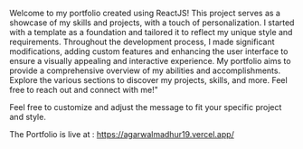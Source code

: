 Welcome to my portfolio created using ReactJS! This project serves as a showcase of my skills and projects, with a touch of personalization. I started with a template as a foundation and tailored it to reflect my unique style and requirements. Throughout the development process, I made significant modifications, adding custom features and enhancing the user interface to ensure a visually appealing and interactive experience. My portfolio aims to provide a comprehensive overview of my abilities and accomplishments. Explore the various sections to discover my projects, skills, and more. Feel free to reach out and connect with me!"

Feel free to customize and adjust the message to fit your specific project and style.

The Portfolio is live at : https://agarwalmadhur19.vercel.app/
